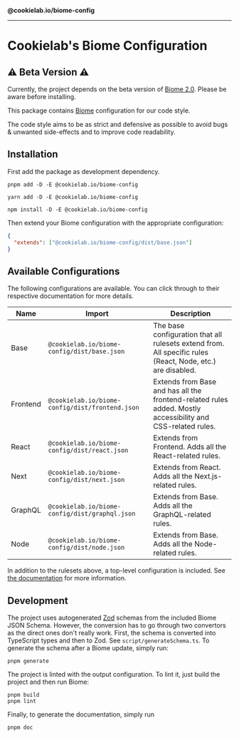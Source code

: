 **@cookielab.io/biome-config**

***

# Cookielab's Biome Configuration

## ⚠️ Beta Version ⚠️

Currently, the project depends on the beta version of [Biome 2.0](https://next.biomejs.dev/). Please be aware before installing.

This package contains [Biome](https://biomejs.dev) configuration for our code style.

The code style aims to be as strict and defensive as possible to avoid bugs & unwanted side-effects and to improve code readability.

## Installation

First add the package as development dependency.

```fish
pnpm add -D -E @cookielab.io/biome-config
```

```fish
yarn add -D -E @cookielab.io/biome-config
```

```fish
npm install -D -E @cookielab.io/biome-config
```

Then extend your Biome configuration with the appropriate configuration:

```json
{
  "extends": ["@cookielab.io/biome-config/dist/base.json"]
}
```

## Available Configurations

The following configurations are available. You can click through to their respective documentation for more details.

| Name     | Import                                          | Description                                                                                                 |
| -------- | ----------------------------------------------- | ----------------------------------------------------------------------------------------------------------- |
| Base     | `@cookielab.io/biome-config/dist/base.json`     | The base configuration that all rulesets extend from. All specific rules (React, Node, etc.) are disabled.  |
| Frontend | `@cookielab.io/biome-config/dist/frontend.json` | Extends from Base and has all the frontend-related rules added. Mostly accessibility and CSS-related rules. |
| React    | `@cookielab.io/biome-config/dist/react.json`    | Extends from Frontend. Adds all the React-related rules.                                                    |
| Next     | `@cookielab.io/biome-config/dist/next.json`     | Extends from React. Adds all the Next.js-related rules.                                                     |
| GraphQL  | `@cookielab.io/biome-config/dist/graphql.json`  | Extends from Base. Adds all the GraphQL-related rules.                                                      |
| Node     | `@cookielab.io/biome-config/dist/node.json`     | Extends from Base. Adds all the Node-related rules.                                                         |

In addition to the rulesets above, a top-level configuration is included. See [the documentation](_media/README.md) for more information.

## Development

The project uses autogenerated [Zod](https://zod.dev/) schemas from the included Biome JSON Schema. However, the conversion has to go through two convertors as the direct ones don't really work. First, the schema is converted into TypeScript types and then to Zod. See `script/generateSchema.ts`. To generate the schema after a Biome update, simply run:

```fish
pnpm generate
```

The project is linted with the output configuration. To lint it, just build the project and then run Biome:

```fish
pnpm build
pnpm lint
```

Finally, to generate the documentation, simply run

```fish
pnpm doc
```

